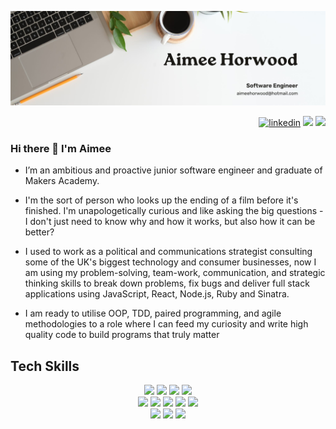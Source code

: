![Header](./AimeeHorwood.jpg)

<div align="right">
 <a href="https://www.linkedin.com/in/aimeehorwood/">
    <img alt="linkedin" title="My LinkedIn Page" src="https://img.shields.io/badge/LinkedIn-0077B5?style=for-the-badge&logo=linkedin&logoColor=white"></a>

 <a href="mailto:aimeehorwood@hotmail.com">
  <img src="https://img.shields.io/badge/Email-%23D14836?style=for-the-badge&logo=gmail&logoColor=white"/></a>


 <a href="https://github.com/aimeehorwood/CV" target='_blank'>
    <img src="https://img.shields.io/badge/CV-%23AD2C27?style=for-the-badge&logo=CV&logoColor=white"/></a>
 </div>

### Hi there 👋 I'm Aimee 

- I’m an ambitious and proactive junior software engineer and graduate of Makers Academy.

- I'm the sort of person who looks up the ending of a film before it's finished. I'm unapologetically curious and like asking the big questions - I don't just need to know why and how it works, but also how it can be better?

- I used to work as a political and communications strategist consulting some of the UK's biggest technology and consumer businesses, now I am using my problem-solving, team-work, communication, and strategic thinking skills to break down problems, fix bugs and deliver full stack applications using JavaScript, React, Node.js, Ruby and Sinatra.

- I am ready to utilise OOP, TDD, paired programming, and agile methodologies to a role where I can feed my curiosity and write high quality code to build programs that truly matter


## Tech Skills 

<p>
<div align="center">
  <img src="https://img.shields.io/badge/-HTML-FF5733?style=for-the-badge&logo=html5&logoColor=FF5733&labelColor=282828">
  <img src="https://img.shields.io/badge/-CSS-559DFF?style=for-the-badge&logo=css3&logoColor=559DFF&labelColor=282828">
  <img src="https://img.shields.io/badge/-Ruby-FF6A55?style=for-the-badge&logo=ruby&logoColor=FF6A55&labelColor=282828">
  <img src="https://img.shields.io/badge/-Javascript-f7e968?style=for-the-badge&logo=javascript&logoColor=f7e968&labelColor=282828"><br>
  
  <img src="https://img.shields.io/badge/-Cypress-3b3938?style=for-the-badge&logo=cypress&logoColor=faf2ed&labelColor=282828">
  <img src="https://img.shields.io/badge/-Jest-B84D6F?style=for-the-badge&logo=jest&logoColor=B84D6F&labelColor=282828">
  <img src="https://img.shields.io/badge/-Node.js-80D857?style=for-the-badge&logo=node.js&logoColor=80D857&labelColor=282828">
  <img src="https://img.shields.io/badge/-RSpec-F05892?style=for-the-badge&logo=ruby&logoColor=F05892&labelColor=282828">
  <img src="https://img.shields.io/badge/-React-58D2F0?style=for-the-badge&logo=react&logoColor=58D2F0&labelColor=282828"><br>
  
  <img src="https://img.shields.io/badge/-MongoDB-51A940?style=for-the-badge&logo=mongodb&logoColor=51A940&labelColor=282828">
  <img src="https://img.shields.io/badge/-Github Actions-4391D6?style=for-the-badge&logo=githubactions&logoColor=4391D6&labelColor=282828">
  <img src="https://img.shields.io/badge/-PostgreSQL-3b3938?style=for-the-badge&logo=postgresql&logoColor=faf2ed&labelColor=282828"><br>
  
</div>
</p>
